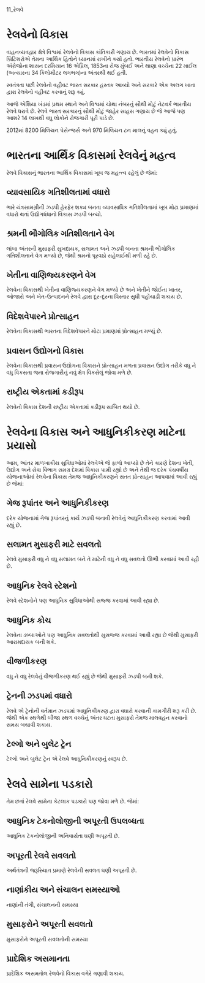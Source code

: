 11_રેલવે

# રેલવેનો વિકાસ

વાહનવ્યવહાર ક્ષેત્રે વિશ્વમાં રેલવેનો વિકાસ કાંતિકારી ગણાય છે. ભારતમાં રેલવેનો વિકાસ બ્રિટિશરોએ તેમના આર્થિક હિતોને ધ્યાનમાં રાખીને કર્યો હતો. ભારતીય રેલવેનો પ્રારંભ અંગ્રેજોના શાસન દરમિયાન 16 એપ્રિલ, 1853ના રોજ મુંબઈ અને થાણા વચ્ચેના 22 માઈલ (અત્યારના 34 કિલોમીટર લગભગ)ના અંતરથી થઈ હતી.

સ્વતંત્રતા પછી રેલવેનો વહીવટ ભારત સરકાર હસ્તક આવ્યો અને સરકારે એક અલગ ખાતા દ્વારા રેલવેનો વહીવટ કરવાનું શરૂ ક્યું.

આજે એશિયા ખંડમાં પ્રથમ સ્થાને અને વિશ્વમાં ચોથા નંબરનું સૌથી મોટું નેટવર્ક ભારતીય રેલવે ધરાવે છે. રેલવે ભારત સરકારનું સૌથી મોટું જાહેર સાહસ ગણાય છે જે આજે પણ આશરે 14 લાખથી વધુ લોકોને રોજગારી પૂરી પાડે છે.

2012માં 8200 મિલિયન પેસેન્જર્સ અને 970 મિલિયન ટન માલનું વહન ક્યું હતું.

# ભારતના આર્થિક વિકાસમાં રેલવેનું મહત્વ

રેલવે વિકાસનું ભારતના આર્થિક વિકાસમાં ખૂબ જ મહત્ત્વ રહેલું છે જેમાં:

## વ્યાવસાયિક ગતિશીલતામાં વધારો

ભારે યંત્રસામગ્રીની ઝડપી હેરફેર શક્ય બનતા વ્યાવસાધિક ગતિશીલતામાં ખૂબ મોટા પ્રમાણમાં વધારો થતાં ઉદ્યોગધંધાનો વિકાસ ઝડપી બન્યો.

## શ્રમની ભૌગોલિક ગતિશીલતાને વેગ

લાંબા અંતરની મુસાફરી સુખદાયક, સલામત અને ઝડપી બનતા શ્રમની ભૌગોલિક ગતિશીલતાને વેગ મળ્યો છે, જેથી શ્રમનો પૂરવઠો સહેલાઈથી મળી રહે છે.

## ખેતીના વાણિજ્યકરણને વેગ

રેલવેના વિકાસથી ખેતીના વાણિજ્યકરણને વેગ મળ્યો છે અને ખેતીને જોઈતા ખાતર, ઓજારો અને ખેત-ઉત્પાદનને રેલવે દ્વારા દૂર-દૂરના વિસ્તાર સુધી પહોંચાડી શકાય છે.

## વિદેશવેપારને પ્રોત્સાહન

રેલવેના વિકાસથી ભારતના વિદેશવેપારને મોટા પ્રમાણમાં પ્રોત્સાહન મળ્યું છે.

## પ્રવાસન ઉદ્યોગનો વિકાસ

રેલવેના વિકાસથી પ્રવાસન ઉદ્યોગના વિકાસને પ્રોત્સાહન મળતા પ્રવાસન ઉદ્યોગ તરીકે વધુ ને વધુ વિકસતા જતા રોજગારીનું નવું ક્ષેત્ર વિકસેલું જોવા મળે છે.

## રાષ્ટ્રીય એકતામાં કડીરૂપ

રેલવેનો વિકાસ દેશની રાષ્ટ્રીય એકતામાં કડીરૂપ સાબિત થયો છે.

# રેલવેના વિકાસ અને આધુનિકીકરણ માટેના પ્રયાસો

આમ, આંતર માળખાકીય સુવિધાઓમાં રેલવેએ જે ફાળો આપ્યો છે તેને કારણે દેશના ખેતી, ઉદ્યોગ અને સેવા વિભાગ સમગ્ર દેશમાં વિકાસ પામી રહ્યો છે અને તેથી જ દરેક પંચવર્ષીય યોજનાઓમાં રેલવેના વિકાસ તેમજ આધુનિકીકરણને સતત પ્રોત્સાહન આપવામાં આવી રહ્યું છે જેમાં:

## ગેજ રૂપાંતર અને આધુનિકીકરણ

દરેક યોજનામાં ગેજ રૂપાંતરનું કાર્ય ઝડપી બનાવી રેલવેનું આધુનિકીકરણ કરવામાં આવી રહ્યું છે.

## સલામત મુસાફરી માટે સવલતો

રેલવે મુસાફરી વધુ ને વધુ સલામત બને તે માટેની વધુ ને વધુ સવલતો ઊભી કરવામાં આવી રહી છે.

## આધુનિક રેલવે સ્ટેશનો

રેલવે સ્ટેશનોને પણ આધુનિક સુવિધાઓથી સજ્જ કરવામાં આવી રહ્યા છે.

## આધુનિક કોચ

રેલવેના ડબ્બાઓને પણ આધુનિક સવલતોથી સુસજ્જ કરવામાં આવી રહ્યા છે જેથી મુસાફરી આરામદાયક બની શકે.

## વીજળીકરણ

વધુ ને વધુ રેલવેનું વીજળીકરણ થઈ રહ્યું છે જેથી મુસાફરી ઝડપી બની શકે.

## ટ્રેનની ઝડપમાં વધારો

રેલવે એ ટ્રેનોની વર્તમાન ઝડપમાં આધુનિકીકરણ દ્વારા વધારો કરવાની કામગીરી શરૂ કરી છે. જેથી એક સ્થળેથી બીજા સ્થળ વચ્ચેનું અંતર ઘટતા મુસાફરો તેમજ માલવહન કરવાનો સમય બચાવી શકાય.

## ટેલ્ગો અને બુલેટ ટ્રેન

ટેલ્ગો અને બુલેટ ટ્રેન એ રેલવે આધુનિકીકરણનું સ્વરૂપ છે.

# રેલવે સામેના પડકારો

તેમ છતાં રેલવે સામેના કેટલાક પડકારો પણ જોવા મળે છે. જેમાં:

## આધુનિક ટેકનોલોજીની અપૂરતી ઉપલબ્ધતા

આધુનિક ટેકનોલોજીની અનિવાર્યતા ઘણી અપૂરતી છે.

## અપૂરતી રેલવે સવલતો

અર્થતંત્રની જરૂરિયાત પ્રમાણે રેલવેની સવલત ઘણી અપૂરતી છે.

## નાણાંકીય અને સંચાલન સમસ્યાઓ

નાણાંની તંગી, સંચાલનની સમસ્યા

## મુસાફરોને અપૂરતી સવલતો

મુસાફરોને અપૂરતી સવલતોની સમસ્યા

## પ્રાદેશિક અસમાનતા

પ્રાદેશિક અસમતોલ રેલવેનો વિકાસ વગેરે ગણાવી શકાય.
